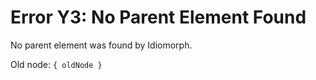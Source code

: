 # Error Y3: No Parent Element Found

No parent element was found by Idiomorph.

Old node: `{ oldNode }`